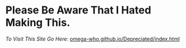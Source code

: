 # Please Be Aware That I Hated Making This.

*To Visit This Site Go Here:* <a href="https://omega-who.github.io/Depreciated/index.html">omega-who.github.io/Depreciated/index.html</a>